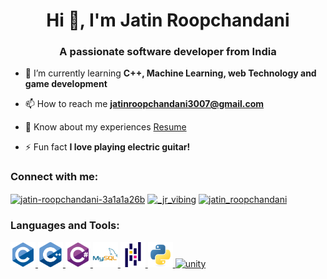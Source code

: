 <h1 align="center">Hi 👋, I'm Jatin Roopchandani</h1>
<h3 align="center">A passionate software developer from India</h3>

- 🌱 I’m currently learning **C++, Machine Learning, web Technology and game development**

- 📫 How to reach me **jatinroopchandani3007@gmail.com**

- 📄 Know about my experiences [Resume]([https://drive.google.com/drive/u/0/home](https://drive.google.com/file/d/1ngkuFwvdxkwS66j8C-wOZLNfz7YKPvnK/view?usp=sharing))

- ⚡ Fun fact **I love playing electric guitar!**

<h3 align="left">Connect with me:</h3>
<p align="left">
<a href="https://linkedin.com/in/jatin-roopchandani-3a1a1a26b" target="blank"><img align="center" src="https://raw.githubusercontent.com/rahuldkjain/github-profile-readme-generator/master/src/images/icons/Social/linked-in-alt.svg" alt="jatin-roopchandani-3a1a1a26b" height="30" width="40" /></a>
<a href="https://instagram.com/_jr_vibing" target="blank"><img align="center" src="https://raw.githubusercontent.com/rahuldkjain/github-profile-readme-generator/master/src/images/icons/Social/instagram.svg" alt="_jr_vibing" height="30" width="40" /></a>
<a href="https://www.leetcode.com/jatin_roopchandani" target="blank"><img align="center" src="https://raw.githubusercontent.com/rahuldkjain/github-profile-readme-generator/master/src/images/icons/Social/leet-code.svg" alt="jatin_roopchandani" height="30" width="40" /></a>
</p>

<h3 align="left">Languages and Tools:</h3>
<p align="left"> <a href="https://www.cprogramming.com/" target="_blank" rel="noreferrer"> <img src="https://raw.githubusercontent.com/devicons/devicon/master/icons/c/c-original.svg" alt="c" width="40" height="40"/> </a> <a href="https://www.w3schools.com/cpp/" target="_blank" rel="noreferrer"> <img src="https://raw.githubusercontent.com/devicons/devicon/master/icons/cplusplus/cplusplus-original.svg" alt="cplusplus" width="40" height="40"/> </a> <a href="https://www.w3schools.com/cs/" target="_blank" rel="noreferrer"> <img src="https://raw.githubusercontent.com/devicons/devicon/master/icons/csharp/csharp-original.svg" alt="csharp" width="40" height="40"/> </a> <a href="https://www.mysql.com/" target="_blank" rel="noreferrer"> <img src="https://raw.githubusercontent.com/devicons/devicon/master/icons/mysql/mysql-original-wordmark.svg" alt="mysql" width="40" height="40"/> </a> <a href="https://pandas.pydata.org/" target="_blank" rel="noreferrer"> <img src="https://raw.githubusercontent.com/devicons/devicon/2ae2a900d2f041da66e950e4d48052658d850630/icons/pandas/pandas-original.svg" alt="pandas" width="40" height="40"/> </a> <a href="https://www.python.org" target="_blank" rel="noreferrer"> <img src="https://raw.githubusercontent.com/devicons/devicon/master/icons/python/python-original.svg" alt="python" width="40" height="40"/> </a> <a href="https://unity.com/" target="_blank" rel="noreferrer"> <img src="https://www.vectorlogo.zone/logos/unity3d/unity3d-icon.svg" alt="unity" width="40" height="40"/> </a> </p>
